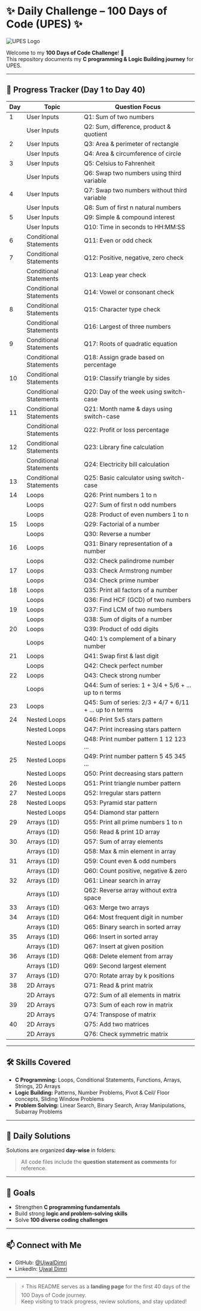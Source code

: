 # ✨ Daily Challenge – 100 Days of Code (UPES) ✨

![UPES Logo](https://upload.wikimedia.org/wikipedia/commons/c/c7/Logo-upes.png)  

Welcome to my **100 Days of Code Challenge**! 🚀  
This repository documents my **C programming & Logic Building journey** for UPES.  

---

## 📅 Progress Tracker (Day 1 to Day 40)

| Day | Topic | Question Focus |
|-----|-------|----------------|
| 1   | User Inputs | Q1: Sum of two numbers |
|     | User Inputs | Q2: Sum, difference, product & quotient |
| 2   | User Inputs | Q3: Area & perimeter of rectangle |
|     | User Inputs | Q4: Area & circumference of circle |
| 3   | User Inputs | Q5: Celsius to Fahrenheit |
|     | User Inputs | Q6: Swap two numbers using third variable |
| 4   | User Inputs | Q7: Swap two numbers without third variable |
|     | User Inputs | Q8: Sum of first n natural numbers |
| 5   | User Inputs | Q9: Simple & compound interest |
|     | User Inputs | Q10: Time in seconds to HH:MM:SS |
| 6   | Conditional Statements | Q11: Even or odd check |
| 7   | Conditional Statements | Q12: Positive, negative, zero check |
|     | Conditional Statements | Q13: Leap year check |
|     | Conditional Statements | Q14: Vowel or consonant check |
| 8   | Conditional Statements | Q15: Character type check |
|     | Conditional Statements | Q16: Largest of three numbers |
| 9   | Conditional Statements | Q17: Roots of quadratic equation |
|     | Conditional Statements | Q18: Assign grade based on percentage |
| 10  | Conditional Statements | Q19: Classify triangle by sides |
|     | Conditional Statements | Q20: Day of the week using switch-case |
| 11  | Conditional Statements | Q21: Month name & days using switch-case |
|     | Conditional Statements | Q22: Profit or loss percentage |
| 12  | Conditional Statements | Q23: Library fine calculation |
|     | Conditional Statements | Q24: Electricity bill calculation |
| 13  | Conditional Statements | Q25: Basic calculator using switch-case |
| 14  | Loops | Q26: Print numbers 1 to n |
|     | Loops | Q27: Sum of first n odd numbers |
|     | Loops | Q28: Product of even numbers 1 to n |
| 15  | Loops | Q29: Factorial of a number |
|     | Loops | Q30: Reverse a number |
| 16  | Loops | Q31: Binary representation of a number |
|     | Loops | Q32: Check palindrome number |
| 17  | Loops | Q33: Check Armstrong number |
|     | Loops | Q34: Check prime number |
| 18  | Loops | Q35: Print all factors of a number |
|     | Loops | Q36: Find HCF (GCD) of two numbers |
| 19  | Loops | Q37: Find LCM of two numbers |
|     | Loops | Q38: Sum of digits of a number |
| 20  | Loops | Q39: Product of odd digits |
|     | Loops | Q40: 1’s complement of a binary number |
| 21  | Loops | Q41: Swap first & last digit |
|     | Loops | Q42: Check perfect number |
| 22  | Loops | Q43: Check strong number |
|     | Loops | Q44: Sum of series: 1 + 3/4 + 5/6 + ... up to n terms |
| 23  | Loops | Q45: Sum of series: 2/3 + 4/7 + 6/11 + ... up to n terms |
| 24  | Nested Loops | Q46: Print 5x5 stars pattern |
|     | Nested Loops | Q47: Print increasing stars pattern |
|     | Nested Loops | Q48: Print number pattern 1 12 123 ... |
| 25  | Nested Loops | Q49: Print number pattern 5 45 345 ... |
|     | Nested Loops | Q50: Print decreasing stars pattern |
| 26  | Nested Loops | Q51: Print triangle number pattern |
| 27  | Nested Loops | Q52: Irregular stars pattern |
| 28  | Nested Loops | Q53: Pyramid star pattern |
|     | Nested Loops | Q54: Diamond star pattern |
| 29  | Arrays (1D) | Q55: Print all prime numbers 1 to n |
|     | Arrays (1D) | Q56: Read & print 1D array |
| 30  | Arrays (1D) | Q57: Sum of array elements |
|     | Arrays (1D) | Q58: Max & min element in array |
| 31  | Arrays (1D) | Q59: Count even & odd numbers |
|     | Arrays (1D) | Q60: Count positive, negative & zero |
| 32  | Arrays (1D) | Q61: Linear search in array |
|     | Arrays (1D) | Q62: Reverse array without extra space |
| 33  | Arrays (1D) | Q63: Merge two arrays |
| 34  | Arrays (1D) | Q64: Most frequent digit in number |
|     | Arrays (1D) | Q65: Binary search in sorted array |
| 35  | Arrays (1D) | Q66: Insert in sorted array |
|     | Arrays (1D) | Q67: Insert at given position |
| 36  | Arrays (1D) | Q68: Delete element from array |
|     | Arrays (1D) | Q69: Second largest element |
| 37  | Arrays (1D) | Q70: Rotate array by k positions |
| 38  | 2D Arrays | Q71: Read & print matrix |
|     | 2D Arrays | Q72: Sum of all elements in matrix |
| 39  | 2D Arrays | Q73: Sum of each row in matrix |
|     | 2D Arrays | Q74: Transpose of matrix |
| 40  | 2D Arrays | Q75: Add two matrices |
|     | 2D Arrays | Q76: Check symmetric matrix |

---

## 🛠️ Skills Covered
- **C Programming:** Loops, Conditional Statements, Functions, Arrays, Strings, 2D Arrays  
- **Logic Building:** Patterns, Number Problems, Pivot & Ceil/ Floor concepts, Sliding Window Problems  
- **Problem Solving:** Linear Search, Binary Search, Array Manipulations, Subarray Problems  

---

## 🔗 Daily Solutions
Solutions are organized **day-wise** in folders:


> All code files include the **question statement as comments** for reference.

---

## 🎯 Goals
- Strengthen **C programming fundamentals**  
- Build strong **logic and problem-solving skills**  
- Solve **100 diverse coding challenges**  

---

## 📫 Connect with Me
- GitHub: [@UjwalDimri](https://github.com/UjwalDimri)  
- LinkedIn: [Ujwal Dimri](https://www.linkedin.com/in/ujwal-dimri-82400729a/)  

---

> ⚡ This README serves as a **landing page** for the first 40 days of the 100 Days of Code journey.  
> Keep visiting to track progress, review solutions, and stay updated!

